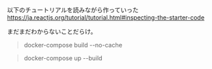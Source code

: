 
以下のチュートリアルを読みながら作っていった
https://ja.reactjs.org/tutorial/tutorial.html#inspecting-the-starter-code

まだまだわからないことだらけ。

>docker-compose build --no-cache

>docker-compose up --build
